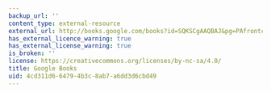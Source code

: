 ```yaml
---
backup_url: ''
content_type: external-resource
external_url: http://books.google.com/books?id=SQKSCgAAQBAJ&pg=PAfrontcover
has_external_licence_warning: true
has_external_license_warning: true
is_broken: ''
license: https://creativecommons.org/licenses/by-nc-sa/4.0/
title: Google Books
uid: 4cd311d6-6479-4b3c-8ab7-a6dd3d6cbd49
---
```

